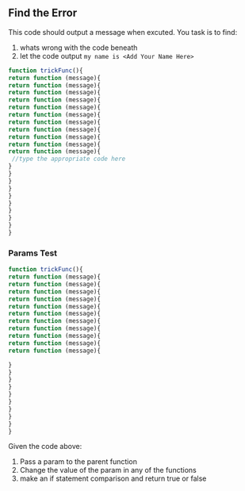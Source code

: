 ## Find the Error
This code should output a message when excuted. You task is to find: 
1. whats wrong with the code beneath
1. let the code output `my name is <Add Your Name Here>`

```js
function trickFunc(){
return function (message){
return function (message){
return function (message){
return function (message){
return function (message){
return function (message){
return function (message){
return function (message){
return function (message){
return function (message){
return function (message){
 //type the appropriate code here
}
}
}
}
}
}
}
}
}
}
```

### Params Test
```js
function trickFunc(){
return function (message){
return function (message){
return function (message){
return function (message){
return function (message){
return function (message){
return function (message){
return function (message){
return function (message){
return function (message){
return function (message){

}
}
}
}
}
}
}
}
}
}
```
Given the code above: 
1. Pass a param to the parent function
1. Change the value of the param in any of the functions
1. make an if statement comparison and return true or false